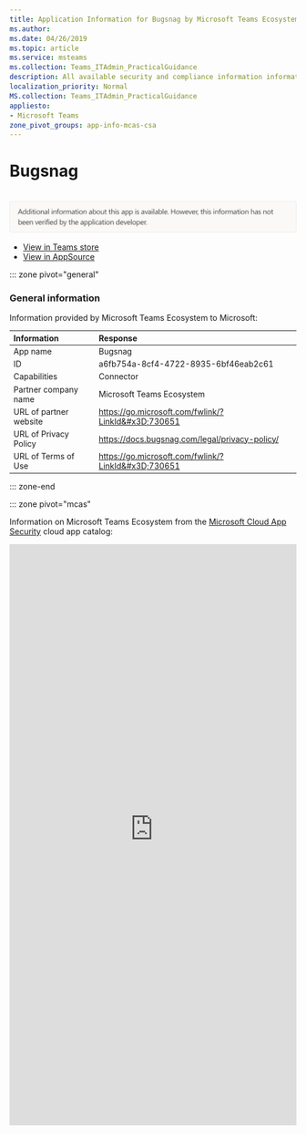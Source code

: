 ```yaml
---
title: Application Information for Bugsnag by Microsoft Teams Ecosystem
ms.author: 
ms.date: 04/26/2019
ms.topic: article
ms.service: msteams
ms.collection: Teams_ITAdmin_PracticalGuidance
description: All available security and compliance information information for Bugsnag, its data handling policies, its Microsoft Cloud App Security app catalog information, and security/compliance information in the CSA STAR registry.
localization_priority: Normal
MS.collection: Teams_ITAdmin_PracticalGuidance
appliesto:
- Microsoft Teams
zone_pivot_groups: app-info-mcas-csa
---
```

# Bugsnag

<br/><img alt="Non-attested image" src="./images/unattested.png" width="650"/>

* <a href="https://teams.microsoft.com/l/app/a6fb754a-8cf4-4722-8935-6bf46eab2c61" target="_blank">View in Teams store</a>
* <a href="https://appsource.microsoft.com/en-us/product/office/WA104381581" target="_blank">View in AppSource</a>

::: zone pivot="general"

### General information

Information provided by Microsoft Teams Ecosystem to Microsoft:

| **Information** | **Response** |
|:----------------|:-------------|
| App name | Bugsnag |
| ID | a6fb754a-8cf4-4722-8935-6bf46eab2c61 |
| Capabilities | Connector |
| Partner company name | Microsoft Teams Ecosystem |
| URL of partner website | <https://go.microsoft.com/fwlink/?LinkId&#x3D;730651> |
| URL of Privacy Policy | <https://docs.bugsnag.com/legal/privacy-policy/> |
| URL of Terms of Use | <https://go.microsoft.com/fwlink/?LinkId&#x3D;730651> |

::: zone-end


::: zone pivot="mcas"

Information on Microsoft Teams Ecosystem from the [Microsoft Cloud App Security](https://www.microsoft.com/en-us/enterprise-mobility-security/cloud-app-security) cloud app catalog:

<iframe height='1020' title='Microsoft Cloud App Security Information' src='https://3ca685143b5b46b4b0e5266dadf2e97c.codepen.website/#/dashboard/21677' frameborder='no'  style='width: 100%;'>

<a href="https://3ca685143b5b46b4b0e5266dadf2e97c.codepen.website/#/dashboard/21677" target="_blank">View in a new tab</a>

::: zone-end

::: zone pivot="csa"

### CSA STAR information

[Cloud Security Alliance](https://cloudsecurityalliance.org/about/) is a not-for-profit organization dedicated to defining and raising awareness of best practices to help ensure a secure cloud computing environment. The CSA maintains the [Security, Trust & Assurance Registry (STAR)](https://cloudsecurityalliance.org/star/), a free, publicly-accessible registry where cloud-based providers can publish information on security, privacy, and compliance practices. The STAR registry contains three levels of assurance: self-assessment, 3rd-party audit, and continuous monitoring. More information on assurance levels can be found [here](https://cloudsecurityalliance.org/star/#_overview).

> [!NOTE]
> This information is self-reported by Microsoft Teams Ecosystem and directly submitted to and retrieved from CSA STAR. Microsoft is not responsible for the accuracy of this information.

<iframe height='798' scrolling='yes' title='Microsoft Teams App Information: CSA STAR' src='https://66eac45ba2a0418f9cfa290fcad4072b.codepen.website/#/details/393/Bugsnag' frameborder='no' style='width: 100%;'>

::: zone-end
